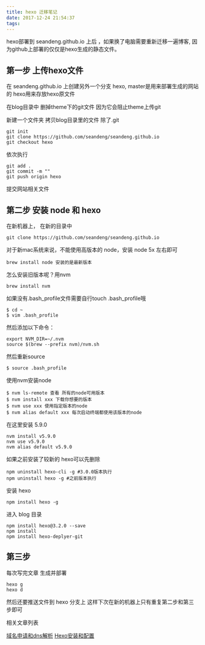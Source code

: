 ```yaml
---
title: hexo 迁移笔记
date: 2017-12-24 21:54:37
tags:
---
```


hexo部署到 seandeng.github.io 上后 ，如果换了电脑需要重新迁移一遍博客, 因为github上部署的仅仅是hexo生成的静态文件。

## 第一步 上传hexo文件
在 seandeng.github.io 上创建另外一个分支 hexo, master是用来部署生成的网站的
hexo用来存放hexo原文件

<!--more-->

在blog目录中 删掉theme下的git文件 因为它会阻止theme上传git

新建一个文件夹 拷贝blog目录里的文件 除了.git

	git init
	git clone https://github.com/seandeng/seandeng.github.io
	git checkout hexo

依次执行 

	git add . 
	git commit -m ""
	git push origin hexo 

提交网站相关文件


## 第二步 安装 node 和 hexo

在新机器上， 在新的目录中

	git clone https://github.com/seandeng/seandeng.github.io

对于新mac系统来说，不能使用高版本的 node，安装 node 5x 左右即可

	brew install node 安装的是最新版本

怎么安装旧版本呢？用nvm

	brew install nvm 

如果没有.bash_profile文件需要自行touch .bash_profile哦

	$ cd ~ 
	$ vim .bash_profile 

然后添加以下命令：

	export NVM_DIR=~/.nvm
	source $(brew --prefix nvm)/nvm.sh

然后重新source

	$ source .bash_profile

使用nvm安装node

	$ nvm ls-remote 查看 所有的node可用版本
	$ nvm install xxx 下载你想要的版本
	$ nvm use xxx 使用指定版本的node 
	$ nvm alias default xxx 每次启动终端都使用该版本的node 

在这里安装 5.9.0

	nvm install v5.9.0
	nvm use v5.9.0
	nvm alias default v5.9.0

如果之前安装了较新的 hexo可以先删除

	npm uninstall hexo-cli -g #3.0.0版本执行
	npm uninstall hexo -g #之前版本执行

安装 hexo

	npm install hexo -g

进入 blog 目录

	npm install hexo@3.2.0 --save
	npm install
	npm install hexo-deplyer-git

## 第三步

每次写完文章 生成并部署

	hexo g
	hexo d

然后还要推送文件到 hexo 分支上
这样下次在新的机器上只有重复第二步和第三步即可

相关文章列表

[域名申请和dns解析](http://seandeng.com/2016/04/16/name-com-DNSPod/)
[Hexo安装和配置](http://seandeng.com/2016/04/13/hello-world/)
